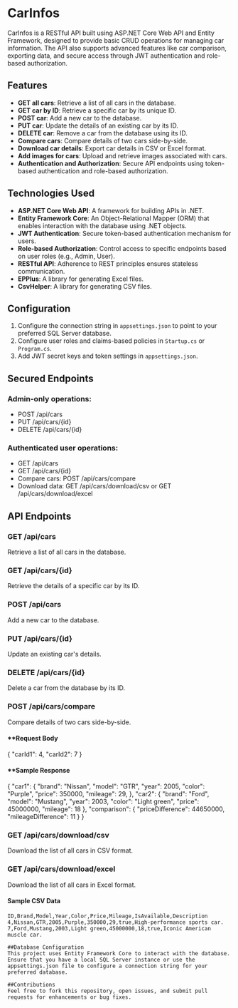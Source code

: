 # CarInfos
CarInfos is a RESTful API built using ASP.NET Core Web API and Entity Framework, designed to provide basic CRUD operations for managing car information. The API also supports advanced features like car comparison, exporting data, and secure access through JWT authentication and role-based authorization.

## Features
- **GET all cars**: Retrieve a list of all cars in the database.
- **GET car by ID**: Retrieve a specific car by its unique ID.
- **POST car**: Add a new car to the database.
- **PUT car**: Update the details of an existing car by its ID.
- **DELETE car**: Remove a car from the database using its ID.
- **Compare cars**: Compare details of two cars side-by-side.
- **Download car details**: Export car details in CSV or Excel format.
- **Add images for cars**: Upload and retrieve images associated with cars.
- **Authentication and Authorization**: Secure API endpoints using token-based authentication and role-based authorization.

## Technologies Used
- **ASP.NET Core Web API**: A framework for building APIs in .NET.
- **Entity Framework Core**: An Object-Relational Mapper (ORM) that enables interaction with the database using .NET objects.
- **JWT Authentication**: Secure token-based authentication mechanism for users.
- **Role-based Authorization**: Control access to specific endpoints based on user roles (e.g., Admin, User).
- **RESTful API**: Adherence to REST principles ensures stateless communication.
- **EPPlus**: A library for generating Excel files.
- **CsvHelper**: A library for generating CSV files.

## Configuration
1. Configure the connection string in `appsettings.json` to point to your preferred SQL Server database.
2. Configure user roles and claims-based policies in `Startup.cs` or `Program.cs`.
3. Add JWT secret keys and token settings in `appsettings.json`.

## Secured Endpoints
### Admin-only operations:
- POST /api/cars
- PUT /api/cars/{id}
- DELETE /api/cars/{id}

### Authenticated user operations:
- GET /api/cars
- GET /api/cars/{id}
- Compare cars: POST /api/cars/compare
- Download data: GET /api/cars/download/csv or GET /api/cars/download/excel

## API Endpoints

### **GET /api/cars**
Retrieve a list of all cars in the database.

### **GET /api/cars/{id}**
Retrieve the details of a specific car by its ID.

### **POST /api/cars**
Add a new car to the database.

### **PUT /api/cars/{id}**
Update an existing car's details.

### **DELETE /api/cars/{id}**
Delete a car from the database by its ID.

### **POST /api/cars/compare**
Compare details of two cars side-by-side.
#### **Request Body
{
  "carId1": 4,
  "carId2": 7
}
#### **Sample Response
{
  "car1": {
    "brand": "Nissan",
    "model": "GTR",
    "year": 2005,
    "color": "Purple",
    "price": 350000,
    "mileage": 29,
  },
  "car2": {
    "brand": "Ford",
    "model": "Mustang",
    "year": 2003,
    "color": "Light green",
    "price": 45000000,
    "mileage": 18
  },
  "comparison": {
    "priceDifference": 44650000,
    "mileageDifference": 11
  }
}


### **GET /api/cars/download/csv**
Download the list of all cars in CSV format.

### **GET /api/cars/download/excel**
Download the list of all cars in Excel format.

#### Sample CSV Data
```csv
ID,Brand,Model,Year,Color,Price,Mileage,IsAvailable,Description
4,Nissan,GTR,2005,Purple,350000,29,true,High-performance sports car.
7,Ford,Mustang,2003,Light green,45000000,18,true,Iconic American muscle car.

##Database Configuration
This project uses Entity Framework Core to interact with the database. Ensure that you have a local SQL Server instance or use the appsettings.json file to configure a connection string for your preferred database.

##Contributions
Feel free to fork this repository, open issues, and submit pull requests for enhancements or bug fixes.
